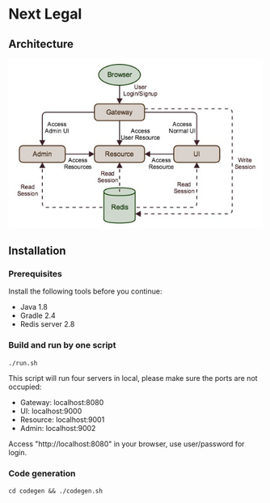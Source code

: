 # Next Legal

## Architecture

<img src="https://github.com/tangrui9105/nextlegal/blob/master/docs/architecture.jpg">

## Installation

### Prerequisites

Install the following tools before you continue:

* Java 1.8
* Gradle 2.4
* Redis server 2.8

### Build and run by one script

```
./run.sh
```

This script will run four servers in local, please make sure the ports are not occupied:

* Gateway: localhost:8080
* UI: localhost:9000
* Resource: localhost:9001
* Admin: localhost:9002

Access "http://localhost:8080" in your browser, use user/password for login.

### Code generation

```
cd codegen && ./codegen.sh
```
